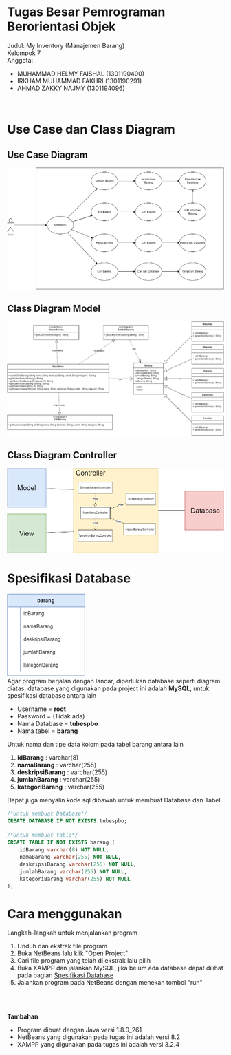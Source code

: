 # Tugas Besar Pemrograman Berorientasi Objek

Judul: My Inventory (Manajemen Barang) <br>
Kelompok 7 <br>
Anggota:
* MUHAMMAD HELMY FAISHAL  (1301190400)
* IRKHAM MUHAMMAD FAKHRI  (1301190291)
* AHMAD ZAKKY NAJMY    	  (1301194096)
<br>

# Use Case dan Class Diagram

## Use Case Diagram
![Use Case](https://github.com/helmy-faishal/tubes-pbo-inventory/blob/main/UML/Use%20Case.png?raw=true) <br>

## Class Diagram Model
![Model](https://github.com/helmy-faishal/tubes-pbo-inventory/blob/main/UML/Model.png?raw=true) <br>

## Class Diagram Controller
![Controller](https://github.com/helmy-faishal/tubes-pbo-inventory/blob/main/UML/Controller.png?raw=true) <br>

# Spesifikasi Database

![ERD Database](https://github.com/helmy-faishal/tubes-pbo-inventory/blob/main/UML/Database.png?raw=true) <br>
Agar program berjalan dengan lancar, diperlukan database seperti diagram diatas, database yang digunakan pada project ini adalah **MySQL**, untuk spesifikasi database antara lain
* Username = **root**
* Password = (Tidak ada)
* Nama Database = **tubespbo**
* Nama tabel = **barang** <br>

Untuk nama dan tipe data kolom pada tabel barang antara lain
1. **idBarang** : varchar(8)
2. **namaBarang** : varchar(255)
3. **deskripsiBarang** : varchar(255)
4. **jumlahBarang** : varchar(255)
5. **kategoriBarang** : varchar(255) <br>

Dapat juga menyalin kode sql dibawah untuk membuat Database dan Tabel <br>
```sql
/*Untuk membuat Database*/
CREATE DATABASE IF NOT EXISTS tubespbo;

/*Untuk membuat table*/
CREATE TABLE IF NOT EXISTS barang (
    idBarang varchar(8) NOT NULL,
    namaBarang varchar(255) NOT NULL,
    deskripsiBarang varchar(255) NOT NULL,
    jumlahBarang varchar(255) NOT NULL,
    kategoriBarang varchar(255) NOT NULL
);
```
# Cara menggunakan
Langkah-langkah untuk menjalankan program
1. Unduh dan ekstrak file program
2. Buka NetBeans lalu klik "Open Project"
3. Cari file program yang telah di ekstrak lalu pilih
4. Buka XAMPP dan jalankan MySQL, jika belum ada database dapat dilihat pada bagian [Spesifikasi Database](#spesifikasi-database)
5. Jalankan program pada NetBeans dengan menekan tombol "run"

<br>
<br>

**Tambahan**

* Program dibuat dengan Java versi 1.8.0_261
* NetBeans yang digunakan pada tugas ini adalah versi 8.2
* XAMPP yang digunakan pada tugas ini adalah versi 3.2.4
